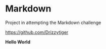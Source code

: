 # Markdown
Project in attempting the Markdown challenge

<https://github.com/Drizzytiger>

**Hello World**
